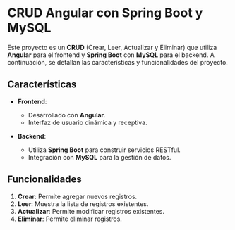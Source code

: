 # CRUD Angular con Spring Boot y MySQL

Este proyecto es un **CRUD** (Crear, Leer, Actualizar y Eliminar) que utiliza **Angular** para el frontend y **Spring Boot** con **MySQL** para el backend. A continuación, se detallan las características y funcionalidades del proyecto.

## Características

- **Frontend**: 
  - Desarrollado con **Angular**.
  - Interfaz de usuario dinámica y receptiva.

- **Backend**:
  - Utiliza **Spring Boot** para construir servicios RESTful.
  - Integración con **MySQL** para la gestión de datos.

## Funcionalidades

1. **Crear**: Permite agregar nuevos registros.
2. **Leer**: Muestra la lista de registros existentes.
3. **Actualizar**: Permite modificar registros existentes.
4. **Eliminar**: Permite eliminar registros.


